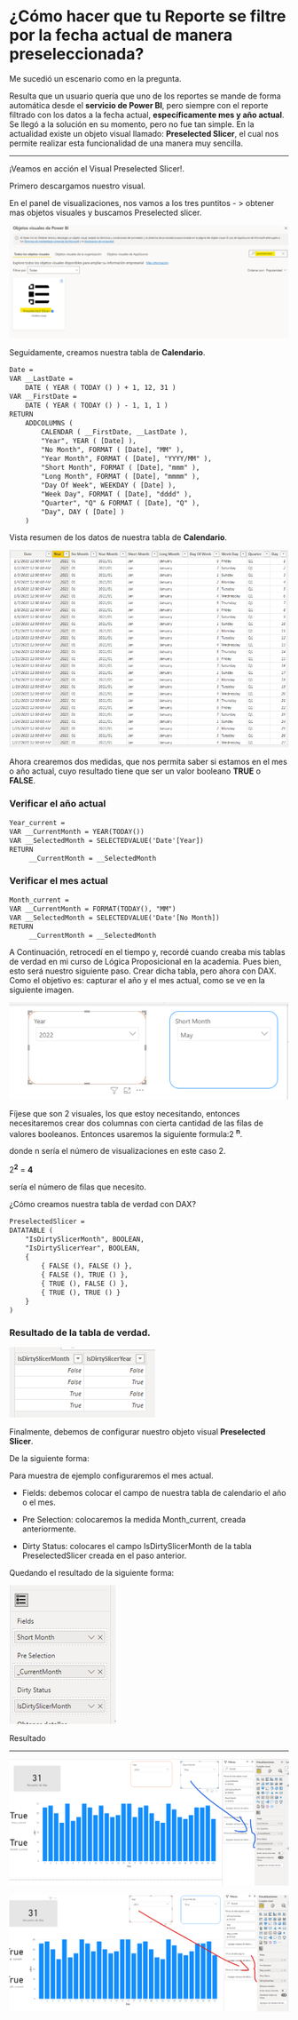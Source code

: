 <!-- 2 <sup>n<sup/> para crear super indice -->
# ¿Cómo hacer que tu Reporte se filtre por la fecha actual de manera preseleccionada?
Me sucedió un escenario como en la pregunta.

 Resulta que un usuario quería que uno de los reportes se mande de forma automática desde el **servicio de Power BI**, pero siempre con el reporte filtrado con los datos a la fecha actual, **específicamente mes y año actual**.
Se llegó a la solución en su momento, pero no fue tan simple. En la actualidad existe un objeto visual llamado: **Preselected Slicer**, el cual nos permite realizar esta funcionalidad de una manera muy sencilla.
_ _ _

¡Veamos en acción el Visual Preselected Slicer!.

Primero descargamos nuestro visual.

En el panel de visualizaciones, nos vamos a los tres puntitos - > obtener mas objetos visuales y buscamos Preselected slicer.

![logo](preselectedimg1.png "visual Preselected Slicer")

Seguidamente, creamos nuestra tabla de **Calendario**.


<!-- Codigo para general tabla de calendario -->

```
Date =
VAR __LastDate =
    DATE ( YEAR ( TODAY () ) + 1, 12, 31 )
VAR __FirstDate =
    DATE ( YEAR ( TODAY () ) - 1, 1, 1 )
RETURN
    ADDCOLUMNS (
        CALENDAR ( __FirstDate, __LastDate ),
        "Year", YEAR ( [Date] ),
        "No Month", FORMAT ( [Date], "MM" ),
        "Year Month", FORMAT ( [Date], "YYYY/MM" ),
        "Short Month", FORMAT ( [Date], "mmm" ),
        "Long Month", FORMAT ( [Date], "mmmm" ),
        "Day Of Week", WEEKDAY ( [Date] ),
        "Week Day", FORMAT ( [Date], "dddd" ),
        "Quarter", "Q" & FORMAT ( [Date], "Q" ),
        "Day", DAY ( [Date] )
    )

```
<!-- Codigo para general tabla de calendario -->

Vista resumen de los datos de nuestra tabla de **Calendario**.

![logo](calendarioimg2.png "Calendario")

Ahora crearemos dos medidas, que nos permita saber si estamos en el mes o año actual, cuyo resultado tiene que ser un valor booleano **TRUE** o **FALSE**.

### Verificar el año actual

```
Year_current = 
VAR __CurrentMonth = YEAR(TODAY())
VAR __SelectedMonth = SELECTEDVALUE('Date'[Year])
RETURN 
     __CurrentMonth = __SelectedMonth

```
### Verificar el mes actual

```
Month_current = 
VAR __CurrentMonth = FORMAT(TODAY(), "MM")
VAR __SelectedMonth = SELECTEDVALUE('Date'[No Month])
RETURN 
     __CurrentMonth = __SelectedMonth

```
A Continuación, retrocedí en el tiempo y, recordé cuando creaba mis tablas de verdad en mi curso de Lógica Proposicional en la academia. Pues bien, esto será nuestro siguiente paso. Crear dicha tabla, pero ahora con DAX.
Como el objetivo es: capturar el año y el mes actual, como se ve en la siguiente imagen.

![logo](silcerimg3.png "Slicer")

Fíjese que son 2 visuales, los que estoy necesitando, entonces necesitaremos crear dos columnas con cierta cantidad de las filas de valores booleanos.
Entonces usaremos la siguiente formula:2 <sup>**n**</sup>.

donde n sería el número de visualizaciones en este caso 2.

2<sup>**2**</sup> = **4**

sería el número de filas que necesito.

¿Cómo creamos nuestra tabla de verdad con DAX?

```
PreselectedSlicer =
DATATABLE (
    "IsDirtySlicerMonth", BOOLEAN,
    "IsDirtySlicerYear", BOOLEAN,
    {
        { FALSE (), FALSE () },
        { FALSE (), TRUE () },
        { TRUE (), FALSE () },
        { TRUE (), TRUE () }
    }
)
```
### Resultado de la tabla de verdad.
![logo](tablaverdadimg4.png "tabla de verdad")

Finalmente, debemos de configurar nuestro objeto visual **Preselected Slicer**.

De la siguiente forma:

Para muestra de ejemplo configuraremos el mes actual.

  * Fields: debemos colocar el campo de nuestra tabla de calendario el año o el mes.

* Pre Selection: colocaremos la medida Month_current, creada anteriormente.

* Dirty Status: colocares el campo IsDirtySlicerMonth de la tabla PreselectedSlicer creada en el paso anterior.

Quedando el resultado de la siguiente forma:

![logo](camposimg7.png)

Resultado
____
![logo](monthimg6.png)

![logo](yearimg5.png)





